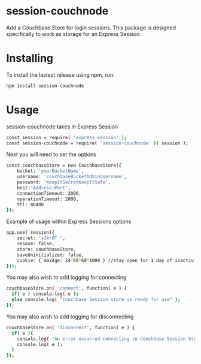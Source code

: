# session-couchnode
Add a Couchbase Store for login sessions.
This package is designed specifically to work as storage for an Express Session.

# Installing
To install the lastest release using npm, run:

```bash
npm install session-couchnode
```
# Usage
session-couchnode takes in Express Session

```bash
const session = require( 'express-session' );
const session-couchnode = require( 'session-couchnode' )( session );
```
Next you will need to set the options

```bash
const couchbaseStore = new CouchbaseStore({
    bucket: 'yourBucketName',
    username: 'couchbaseBucketAdminUsername',
    password: 'KeepItSecretKeepItSafe',
    host:"Address:Port",
    connectionTimeout: 2000,
    operationTimeout: 2000,
    ttl: 86400
});
```
Example of usage within Express Sessions options

```bash
app.use( session({
    secret: 's3kr8T ',
    resave: false,
    store: couchbaseStore,
    saveUninitialized: false,
    cookie: { maxAge: 24*60*60*1000 } //stay open for 1 day of inactivity
}));
```

You may also wish to add logging for connecting
```bash
couchbaseStore.on( 'connect', function( e ) {
  if( e ) console.log( e );
  else console.log( "Couchbase Session store is ready for use" );
});
```
You may also wish to add logging for disconnecting
```bash
couchbaseStore.on( 'disconnect', function( e ) {
  if( e ){
    console.log( "An error occurred connecting to Couchbase Session Storage" );
    console.log( e );
  }
});
```
